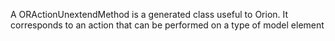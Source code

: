 A ORActionUnextendMethod is a generated class useful to Orion. It corresponds to an action that can be performed on a type of model element 